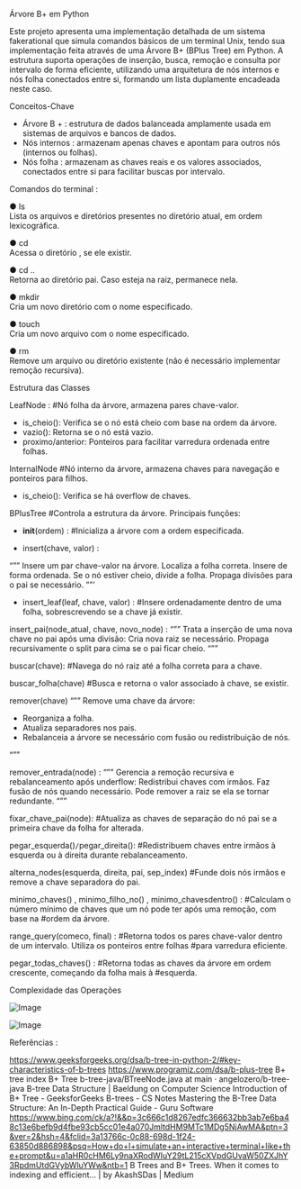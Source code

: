  Árvore B+ em Python

Este projeto apresenta uma implementação detalhada de um sistema fakerational que simula comandos básicos de um terminal Unix, tendo sua implementação feita através de uma Árvore B+ (BPlus Tree) em Python. A estrutura suporta operações de inserção, busca, remoção e consulta por intervalo de forma eficiente, utilizando uma arquitetura de nós internos e nós folha conectados entre si, formando um lista duplamente encadeada neste caso.

Conceitos-Chave

- Árvore B + : estrutura de dados balanceada amplamente usada em sistemas de arquivos e bancos de dados.
- Nós internos : armazenam apenas chaves e apontam para outros nós (internos ou folhas).
- Nós folha : armazenam as chaves reais e os valores associados, conectados entre si para facilitar buscas por intervalo.


Comandos do terminal : 

● ls  
Lista os arquivos e diretórios presentes no diretório atual, em ordem lexicográfica.

● cd <nome>  
Acessa o diretório <nome>, se ele existir.

● cd ..  
Retorna ao diretório pai. Caso esteja na raiz, permanece nela.

● mkdir <nome>  
Cria um novo diretório com o nome especificado.

● touch <nome>  
Cria um novo arquivo com o nome especificado.

● rm <nome>  
Remove um arquivo ou diretório existente (não é necessário implementar remoção recursiva).


Estrutura das Classes

LeafNode : 
#Nó folha da árvore, armazena pares chave-valor.

- is_cheio(): Verifica se o nó está cheio com base na ordem da árvore.
- vazio(): Retorna se o nó está vazio.
- proximo/anterior: Ponteiros para facilitar varredura ordenada entre folhas.

InternalNode
#Nó interno da árvore, armazena chaves para navegação e ponteiros para filhos.

- is_cheio(): Verifica se há overflow de chaves.

BPlusTree
#Controla a estrutura da árvore. Principais funções:

- __init__(ordem) : 
#Inicializa a árvore com a ordem especificada.

- insert(chave, valor) : 

“””
Insere um par chave-valor na árvore.
Localiza a folha correta.
Insere de forma ordenada.
 Se o nó estiver cheio, divide a folha.
 Propaga divisões para o pai se necessário.
””’

 - insert_leaf(leaf, chave, valor) : 
#Insere ordenadamente dentro de uma folha, sobrescrevendo se a chave já existir.

insert_pai(node_atual, chave, novo_node) : 
“””
Trata a inserção de uma nova chave no pai após uma divisão:
Cria nova raiz se necessário.
Propaga recursivamente o split para cima se o pai ficar cheio.
“””

buscar(chave): 
#Navega do nó raiz até a folha correta para a chave.

buscar_folha(chave)
#Busca e retorna o valor associado à chave, se existir.

remover(chave)
“””
Remove uma chave da árvore:
- Reorganiza a folha.
- Atualiza separadores nos pais.
- Rebalanceia a árvore se necessário com fusão ou redistribuição de nós.

“””

remover_entrada(node) : 
“””
Gerencia a remoção recursiva e rebalanceamento após underflow:
 Redistribui chaves com irmãos.
 Faz fusão de nós quando necessário.
 Pode remover a raiz se ela se tornar redundante.
“””

fixar_chave_pai(node): 
#Atualiza as chaves de separação do nó pai se a primeira chave da folha for alterada.

pegar_esquerda()` / `pegar_direita(): 
#Redistribuem chaves entre irmãos à esquerda ou à direita durante rebalanceamento.

alterna_nodes(esquerda, direita, pai, sep_index)
#Funde dois nós irmãos e remove a chave separadora do pai.

minimo_chaves() , minimo_filho_no() , minimo_chavesdentro() : 
#Calculam o número mínimo de chaves que um nó pode ter após uma remoção, com base na #ordem da árvore.

range_query(comeco, final) : 
#Retorna todos os pares chave-valor dentro de um intervalo. Utiliza os ponteiros entre folhas #para varredura eficiente.

pegar_todas_chaves() : 
#Retorna todas as chaves da árvore em ordem crescente, começando da folha mais à #esquerda.

Complexidade das Operações

![Image](https://github.com/user-attachments/assets/6deefad0-e438-4bc5-890a-ed122e44b6aa)



![Image](https://github.com/user-attachments/assets/a735329a-3f5d-4440-9b9e-983e4a391789)

Referências : 

https://www.geeksforgeeks.org/dsa/b-tree-in-python-2/#key-characteristics-of-b-trees
https://www.programiz.com/dsa/b-plus-tree
B+ tree index
B+ Tree
b-tree-java/BTreeNode.java at main · angelozero/b-tree-java
B-tree Data Structure | Baeldung on Computer Science
Introduction of B+ Tree - GeeksforGeeks
B-trees - CS Notes
Mastering the B-Tree Data Structure: An In-Depth Practical Guide - Guru Software
https://www.bing.com/ck/a?!&&p=3c666c1d8267edfc366632bb3ab7e6ba48c13e6befb9d4fbe93cb5cc01e4a070JmltdHM9MTc1MDg5NjAwMA&ptn=3&ver=2&hsh=4&fclid=3a13766c-0c88-698d-1f24-63850d886898&psq=How+do+I+simulate+an+interactive+terminal+like+the+prompt&u=a1aHR0cHM6Ly9naXRodWIuY29tL215cXVpdGUvaW50ZXJhY3RpdmUtdGVybWluYWw&ntb=1 
B Trees and B+ Trees. When it comes to indexing and efficient… | by AkashSDas | Medium

